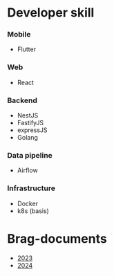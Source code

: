 # Developer skill
### Mobile
  - Flutter
### Web
  - React
### Backend
  - NestJS
  - FastifyJS
  - expressJS
  - Golang
### Data pipeline
 - Airflow
### Infrastructure
- Docker
- k8s (basis)

# Brag-documents
- [2023](https://github.com/Mrkonxyz/brag-documents/blob/main/2023.md)
- [2024](https://github.com/Mrkonxyz/brag-documents/blob/main/2024.md)
